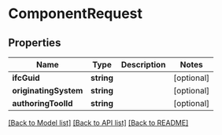 # ComponentRequest

## Properties
Name | Type | Description | Notes
------------ | ------------- | ------------- | -------------
**ifcGuid** | **string** |  | [optional] 
**originatingSystem** | **string** |  | [optional] 
**authoringToolId** | **string** |  | [optional] 

[[Back to Model list]](../README.md#documentation-for-models) [[Back to API list]](../README.md#documentation-for-api-endpoints) [[Back to README]](../README.md)


